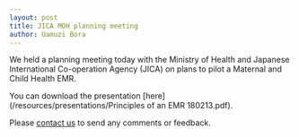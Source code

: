 ```yaml
---
layout: post
title: JICA MOH planning meeting
author: Uamuzi Bora
---
```


We held a planning meeting today with the Ministry of Health and Japanese International Co-operation Agency (JICA) on plans to pilot a Maternal and Child Health EMR.

You can download the presentation [here](/resources/presentations/Principles of an EMR 180213.pdf).

Please [contact us](/contact) to send any comments or feedback.







